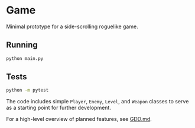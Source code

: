 # Game

Minimal prototype for a side-scrolling roguelike game.

## Running

```bash
python main.py
```

## Tests

```bash
python -m pytest
```

The code includes simple `Player`, `Enemy`, `Level`, and `Weapon` classes
to serve as a starting point for further development.

For a high-level overview of planned features, see [GDD.md](GDD.md).

